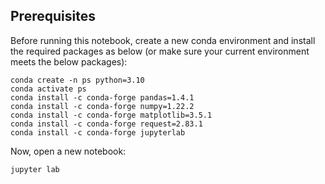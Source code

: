 ## Prerequisites

Before running this notebook, create a new conda environment and install the required packages as below (or make sure your current environment meets the below packages):

```
conda create -n ps python=3.10
conda activate ps
conda install -c conda-forge pandas=1.4.1
conda install -c conda-forge numpy=1.22.2
conda install -c conda-forge matplotlib=3.5.1
conda install -c conda-forge request=2.83.1
conda install -c conda-forge jupyterlab
```

Now, open a new notebook:
```
jupyter lab
```
